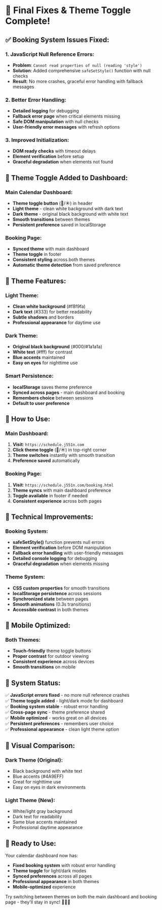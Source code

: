 # 🎉 **Final Fixes & Theme Toggle Complete!**

## ✅ **Booking System Issues Fixed:**

### **1. JavaScript Null Reference Errors:**
- **Problem**: `Cannot read properties of null (reading 'style')`
- **Solution**: Added comprehensive `safeSetStyle()` function with null checks
- **Result**: No more crashes, graceful error handling with fallback messages

### **2. Better Error Handling:**
- **Detailed logging** for debugging
- **Fallback error page** when critical elements missing
- **Safe DOM manipulation** with null checks
- **User-friendly error messages** with refresh options

### **3. Improved Initialization:**
- **DOM ready checks** with timeout delays
- **Element verification** before setup
- **Graceful degradation** when elements not found

## 🎨 **Theme Toggle Added to Dashboard:**

### **Main Calendar Dashboard:**
- **Theme toggle button** (🌙/☀️) in header
- **Light theme** - clean white background with dark text
- **Dark theme** - original black background with white text
- **Smooth transitions** between themes
- **Persistent preference** saved in localStorage

### **Booking Page:**
- **Synced theme** with main dashboard
- **Theme toggle** in footer
- **Consistent styling** across both themes
- **Automatic theme detection** from saved preference

## 🌟 **Theme Features:**

### **Light Theme:**
- **Clean white background** (#f8f9fa)
- **Dark text** (#333) for better readability
- **Subtle shadows** and borders
- **Professional appearance** for daytime use

### **Dark Theme:**
- **Original black background** (#000/#1a1a1a)
- **White text** (#fff) for contrast
- **Blue accents** maintained
- **Easy on eyes** for nighttime use

### **Smart Persistence:**
- **localStorage** saves theme preference
- **Synced across pages** - main dashboard and booking
- **Remembers choice** between sessions
- **Default to user preference**

## 🚀 **How to Use:**

### **Main Dashboard:**
1. **Visit**: `https://schedule.j551n.com`
2. **Click theme toggle** (🌙/☀️) in top-right corner
3. **Theme switches** instantly with smooth transition
4. **Preference saved** automatically

### **Booking Page:**
1. **Visit**: `https://schedule.j551n.com/booking.html`
2. **Theme syncs** with main dashboard preference
3. **Toggle available** in footer if needed
4. **Consistent experience** across both pages

## 🔧 **Technical Improvements:**

### **Booking System:**
- **safeSetStyle()** function prevents null errors
- **Element verification** before DOM manipulation
- **Fallback error handling** with user-friendly messages
- **Detailed console logging** for debugging
- **Graceful degradation** when elements missing

### **Theme System:**
- **CSS custom properties** for smooth transitions
- **localStorage persistence** across sessions
- **Synchronized state** between pages
- **Smooth animations** (0.3s transitions)
- **Accessible contrast** in both themes

## 📱 **Mobile Optimized:**

### **Both Themes:**
- **Touch-friendly** theme toggle buttons
- **Proper contrast** for outdoor viewing
- **Consistent experience** across devices
- **Smooth transitions** on mobile

## 🎯 **System Status:**

✅ **JavaScript errors fixed** - no more null reference crashes  
✅ **Theme toggle added** - light/dark mode for dashboard  
✅ **Booking system stable** - robust error handling  
✅ **Cross-page sync** - theme preference shared  
✅ **Mobile optimized** - works great on all devices  
✅ **Persistent preferences** - remembers user choice  
✅ **Professional appearance** - clean light theme option  

## 🌈 **Visual Comparison:**

### **Dark Theme (Original):**
- Black background with white text
- Blue accents (#4A9EFF)
- Great for nighttime use
- Easy on eyes in dark environments

### **Light Theme (New):**
- White/light gray background
- Dark text for readability
- Same blue accents maintained
- Professional daytime appearance

## 🚀 **Ready to Use:**

Your calendar dashboard now has:
- **Fixed booking system** with robust error handling
- **Theme toggle** for light/dark modes
- **Synced preferences** across all pages
- **Professional appearance** in both themes
- **Mobile-optimized** experience

Try switching between themes on both the main dashboard and booking page - they'll stay in sync! 🎨📅✨